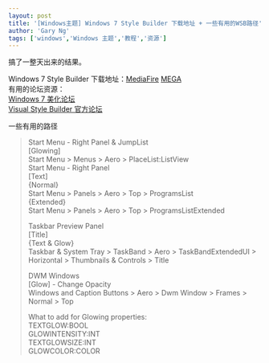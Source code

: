 ```yaml
---
layout: post
title: '[Windows主题] Windows 7 Style Builder 下载地址 + 一些有用的WSB路径'
author: 'Gary Ng'
tags: ['windows','Windows 主题','教程','资源']
---
```


搞了一整天出来的结果。  
  
Windows 7 Style Builder 下载地址：[MediaFire](http://www.mediafire.com/download/64fai8a34bhjjet/Windows_7_Style_Builder_2.1.520.125_DeGun_TPB_2k11.7z)   [MEGA](https://mega.co.nz/#!yQRTSLST!K83ho2bYIxEdTCb_dOJmpWZ5VtJcUbXVRxBeXWeU848)  
有用的论坛资源：  
[Windows 7 美化论坛](http://bbs.pchdc.com/forum-90-1.html)  
[Visual Style Builder 官方论坛](http://vistastylebuilder.com/forum/)  
  
一些有用的路径  
  


> Start Menu - Right Panel & JumpList  
>[Glowing]  
>Start Menu > Menus > Aero > PlaceList:ListView  
>Start Menu - Right Panel  
>[Text]  
>{Normal}  
>Start Menu > Panels > Aero > Top > ProgramsList  
>{Extended}  
>Start Menu > Panels > Aero > Top > ProgramsListExtended  
>  
>Taskbar Preview Panel  
>[Title]  
>{Text & Glow}  
>Taskbar & System Tray > TaskBand > Aero > TaskBandExtendedUI > Horizontal > Thumbnails & Controls > Title  
>  
>DWM Windows  
>[Glow] - Change Opacity  
>Windows and Caption Buttons > Aero > Dwm Window > Frames > Normal > Top  
>  
>What to add for Glowing properties:  
>TEXTGLOW:BOOL  
>GLOWINTENSITY:INT  
>TEXTGLOWSIZE:INT  
>GLOWCOLOR:COLOR

  

